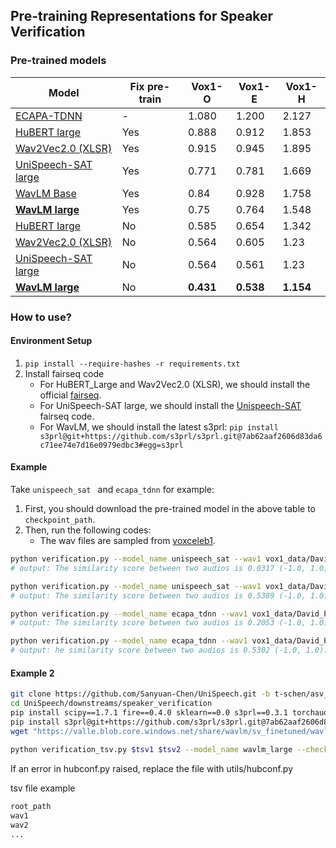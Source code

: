 ## Pre-training Representations for Speaker Verification

### Pre-trained models

| Model                                                        | Fix pre-train | Vox1-O    | Vox1-E    | Vox1-H   |
| ------------------------------------------------------------ | ------------- | --------- | --------- | -------- |
| [ECAPA-TDNN](https://drive.google.com/file/d/1kWmLyTGkBExTdxtwmrXoP4DhWz_7ZAv3/view?usp=sharing) | -             | 1.080     | 1.200     | 2.127    |
| [HuBERT large](https://drive.google.com/file/d/1njofuGpidjy_jdbq7rIbQMIDyyPLoAjb/view?usp=sharing) | Yes           | 0.888     | 0.912     | 1.853    |
| [Wav2Vec2.0 (XLSR)](https://drive.google.com/file/d/1izV48ebxs6re252ELiksuk6-RQov-gvE/view?usp=sharing) | Yes           | 0.915     | 0.945     | 1.895    |
| [UniSpeech-SAT large](https://drive.google.com/file/d/1sOhutb3XG7_OKQIztqjePDtRMrxjOdSf/view?usp=sharing) | Yes           | 0.771     | 0.781     | 1.669    |
| [WavLM Base](https://drive.google.com/file/d/1qVKHG7OzltELgkoAdFT1xXzu_hHXj3e8/view?usp=sharing) | Yes             | 0.84     | 0.928     | 1.758    |
| [**WavLM large**](https://drive.google.com/file/d/1D-dPa5H6Y2ctb4SJ5n21kRkdR6t0-awD/view?usp=sharing) | Yes           | 0.75     | 0.764     | 1.548    |
| [HuBERT large](https://drive.google.com/file/d/1nit9Z6RyM8Sdb3n8ccaglOQVNnqsjnui/view?usp=sharing) | No            | 0.585     | 0.654     | 1.342    |
| [Wav2Vec2.0 (XLSR)](https://drive.google.com/file/d/1TgKro9pp197TCgIF__IlE_rMVQOk50Eb/view?usp=sharing) | No            | 0.564     | 0.605     | 1.23     |
| [UniSpeech-SAT large](https://drive.google.com/file/d/10o6NHZsPXJn2k8n57e8Z_FkKh3V4TC3g/view?usp=sharing) | No            | 0.564 | 0.561 | 1.23 |
| [**WavLM large**](https://drive.google.com/file/d/18rekjal9NPo0VquVtali-80yy63252RX/view?usp=sharing) | No            | **0.431** | **0.538** | **1.154** |

### How to use?

#### Environment Setup

1. `pip install --require-hashes -r requirements.txt`
2. Install fairseq code
   - For HuBERT_Large and Wav2Vec2.0 (XLSR), we should install the official [fairseq](https://github.com/pytorch/fairseq).
   - For UniSpeech-SAT large, we should install the [Unispeech-SAT](https://github.com/microsoft/UniSpeech/tree/main/UniSpeech-SAT) fairseq code.
   - For WavLM, we should install the latest s3prl: `pip install s3prl@git+https://github.com/s3prl/s3prl.git@7ab62aaf2606d83da6c71ee74e7d16e0979edbc3#egg=s3prl`

#### Example

Take `unispeech_sat ` and `ecapa_tdnn` for example:

1. First, you should download the pre-trained model in the above table to `checkpoint_path`.
2. Then, run the following codes:
   - The wav files are sampled from [voxceleb1](https://www.robots.ox.ac.uk/~vgg/data/voxceleb/vox1.html).

```bash
python verification.py --model_name unispeech_sat --wav1 vox1_data/David_Faustino/hn8GyCJIfLM_0000012.wav --wav2 vox1_data/Josh_Gad/HXUqYaOwrxA_0000015.wav --checkpoint $checkpoint_path
# output: The similarity score between two audios is 0.0317 (-1.0, 1.0).

python verification.py --model_name unispeech_sat --wav1 vox1_data/David_Faustino/hn8GyCJIfLM_0000012.wav --wav2 vox1_data/David_Faustino/xTOk1Jz-F_g_0000015.wav --checkpoint --checkpoint $checkpoint_path
# output: The similarity score between two audios is 0.5389 (-1.0, 1.0).

python verification.py --model_name ecapa_tdnn --wav1 vox1_data/David_Faustino/hn8GyCJIfLM_0000012.wav --wav2 vox1_data/Josh_Gad/HXUqYaOwrxA_0000015.wav --checkpoint $checkpoint_path
# output: The similarity score between two audios is 0.2053 (-1.0, 1.0).

python verification.py --model_name ecapa_tdnn --wav1 vox1_data/David_Faustino/hn8GyCJIfLM_0000012.wav --wav2 vox1_data/David_Faustino/xTOk1Jz-F_g_0000015.wav --checkpoint --checkpoint $checkpoint_path
# output: he similarity score between two audios is 0.5302 (-1.0, 1.0).
```

#### Example 2

```bash
git clone https://github.com/Sanyuan-Chen/UniSpeech.git -b t-schen/asv_eval
cd UniSpeech/downstreams/speaker_verification 
pip install scipy==1.7.1 fire==0.4.0 sklearn==0.0 s3prl==0.3.1 torchaudio==0.9.0 sentencepiece==0.1.96 
pip install s3prl@git+https://github.com/s3prl/s3prl.git@7ab62aaf2606d83da6c71ee74e7d16e0979edbc3#egg=s3prl 
wget "https://valle.blob.core.windows.net/share/wavlm/sv_finetuned/wavlm_large_finetune.pth?sv=2020-08-04&st=2023-05-09T04%3A58%3A21Z&se=2025-05-10T04%3A58%3A00Z&sr=b&sp=r&sig=mMnjs7U%2Fo%2FJw882Ws5uitxxOA12YURKbc8wd7f%2BGjW8%3D" -O wavlm_large_finetune.pth
 
python verification_tsv.py $tsv1 $tsv2 --model_name wavlm_large --checkpoint wavlm_large_finetune.pth --scores $score_file --wav1_start_sr 0 --wav2_start_sr 0 --wav1_end_sr -1 --wav2_end_sr -1

```

If an error in hubconf.py raised, replace the file with utils/hubconf.py

tsv file example
```bash
root_path
wav1
wav2
...
```
